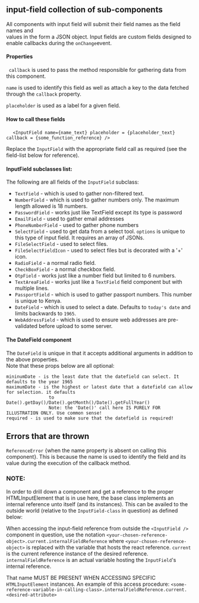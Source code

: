 ## input-field collection of sub-components

All components with input field will submit their field names as the field names and \
values in the form a JSON object.
Input fields are custom fields designed to enable callbacks during the `onChange`event.

#### Properties

` callback`
is used to pass the method responsible for gathering data from this component.

`name`
is used to identify this field as well as attach a key to the data fetched through the `callback` property.

`placeholder` is used as a label for a given field.

#### How to call these fields

&emsp; `<InputField name={name_text} placeholder = {placeholder_text} callback = {some_function_reference} />`

Replace the `InputField` with the appropriate field call as required (see the field-list below for reference).

#### InputField subclasses list:
The following are all fields of the `InputField` subclass:

- `TextField` - which is used to gather non-filtered text.
- `NumberField` - which is used to gather numbers only. The maximum length allowed is 18 numbers.
- `PasswordField` - works just like TextField except its type is password
- `EmailField` - used to gather email addresses
- `PhoneNumberField` - used to gather phone numbers
- `SelectField` - used to get data from a select tool. `options` is unique to this type of input field. It requires
  an array of JSONs.
- `FileSelectField` - used to select files.
- `FileSelectFieldIcon` - used to select files but is decorated with a '+' icon.
- `RadioField` - a normal radio field.
- `CheckBoxField` - a normal checkbox field.
- `OtpField` - works just like a number field but limited to 6 numbers.
- `TextAreaField` - works just like a `TextField` field component but with multiple lines.
- `PassportField` - which is used to gather passport numbers. This number is unique to Kenya.
- `DateField` - which is used to select a date. Defaults to `today's date` and limits backwards to `1965`.
- `WebAddressField` - which is used to ensure web addresses are pre-validated before upload to some server.
     
#### The DateField component
The `DateField` is unique in that it accepts additional arguments in addition to the above properties. \
Note that these props below are all optional:
```
mininumDate - is the least date that the datefield can select. It defaults to the year 1965
maximumDate - is the highest or latest date that a datefield can allow for selection. it defaults
                to Date().getDay()/Date().getMonth()/Date().getFullYear()
                Note: the 'Date()' call here IS PURELY FOR ILLUSTRATION ONLY. Use common sense!
required - is used to make sure that the datefield is required!
```
## Errors that are thrown
 `ReferenceError` {when the name property is absent on calling this component}. This is
 because the name is used to identify the field and its value during the execution of
 the callback method.
 
 ### NOTE:
 In order to drill down a component and get a reference to the proper HTMLInputElement that is in use
 here, the base class implements an internal reference unto itself (and its instances). This can be availed
 to the outside world (relative to the `InputField-class` in question) as defined below:
 
 When accessing the input-field reference from outside the `<InputField />` component in question,
 use the notation `<your-chosen-reference-object>.current.internalFieldReference`
 where `<your-chosen-reference-object>` is replaced with the variable that hosts the react reference.
 `current` is the current reference instance of the desired reference.
 `internalFieldReference` is an actual variable hosting the `InputField`'s internal reference.
 
 That name MUST BE PRESENT WHEN ACCESSING SPECIFIC `HTMLInputElement` instances.
  An example of this access procedure:
`<some-reference-variable-in-calling-class>.internalFieldReference.current.<desired-attribute>`
